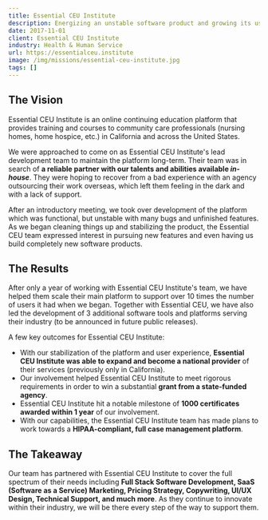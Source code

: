 ```yaml
---
title: Essential CEU Institute
description: Energizing an unstable software product and growing its user base by 10 times in one year.
date: 2017-11-01
client: Essential CEU Institute
industry: Health & Human Service
url: https://essentialceu.institute
image: /img/missions/essential-ceu-institute.jpg
tags: []
---
```


## The Vision

Essential CEU Institute is an online continuing education platform that provides training and courses to community care professionals (nursing homes, home hospice, etc.) in California and across the United States.

We were approached to come on as Essential CEU Institute's lead development team to maintain the platform long-term. Their team was in search of **a reliable partner with our talents and abilities available *in-house***. They were hoping to recover from a bad experience with an agency outsourcing their work overseas, which left them feeling in the dark and with a lack of support.

After an introductory meeting, we took over development of the platform which was functional, but unstable with many bugs and unfinished features. As we began cleaning things up and stabilizing the product, the Essential CEU team expressed interest in pursuing new features and even having us build completely new software products.

## The Results

After only a year of working with Essential CEU Institute's team, we have helped them scale their main platform to support over 10 times the number of users it had when we began. Together with Essential CEU, we have also led the development of 3 additional software tools and platforms serving their industry (to be announced in future public releases).

A few key outcomes for Essential CEU Institute:

  * With our stabilization of the platform and user experience, **Essential CEU Institute was able to expand and become a national provider** of their services (previously only in California).
  * Our involvement helped Essential CEU Institute to meet rigorous requirements in order to win a substantial **grant from a state-funded agency**.
  * Essential CEU Institute hit a notable milestone of **1000 certificates awarded within 1 year** of our involvement.
  * With our capabilities, the Essential CEU Institute team has made plans to work towards a **HIPAA-compliant, full case management platform**.

## The Takeaway

Our team has partnered with Essential CEU Institute to cover the full spectrum of their needs including **Full Stack Software Development, SaaS (Software as a Service) Marketing, Pricing Strategy, Copywriting, UI/UX Design, Technical Support, and much more**. As they continue to innovate within their industry, we will be there every step of the way to support them.
